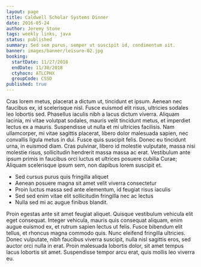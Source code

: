 ```yaml
---
layout: page
title: Caldwell Scholar Systems Dinner
date: 2016-05-24
author: Jeremy Stone
tags: weekly links, java
status: published
summary: Sed sem purus, semper ut suscipit id, condimentum sit.
banner: images/banner/leisure-02.jpg
booking:
  startDate: 11/27/2018
  endDate: 11/30/2018
  ctyhocn: ATLCPHX
  groupCode: CSSD
published: true
---
```

Cras lorem metus, placerat a dictum ut, tincidunt et ipsum. Aenean nec faucibus ex, id scelerisque nisl. Fusce euismod elit risus, ultricies sodales leo lobortis sed. Phasellus iaculis nibh a lacus dictum viverra. Aliquam lacinia, mi vitae volutpat sodales, mauris velit tincidunt metus, et imperdiet lectus ex a mauris. Suspendisse ut nulla et mi ultricies facilisis. Nam ullamcorper, mi vitae sagittis placerat, libero dolor malesuada sapien, nec convallis ligula metus in dui. Fusce quis suscipit felis. Donec eu tincidunt urna, in euismod diam. Cras pulvinar, libero id molestie vulputate, massa nisi molestie risus, sollicitudin hendrerit massa massa ac erat. Vestibulum ante ipsum primis in faucibus orci luctus et ultrices posuere cubilia Curae; Aliquam scelerisque ipsum sem, non dapibus lorem suscipit et.

* Sed cursus purus quis fringilla aliquet
* Aenean posuere magna sit amet velit viverra consectetur
* Proin luctus massa sed ante elementum, id feugiat risus iaculis
* Sed sed enim vitae elit sollicitudin fringilla nec ac lectus
* Nulla sed mi ac augue finibus blandit.

Proin egestas ante sit amet feugiat aliquet. Quisque vestibulum vehicula elit eget consequat. Integer vehicula, mauris quis consequat aliquam, enim augue euismod ex, et rutrum sapien lectus ut felis. Fusce bibendum elit tellus, et rhoncus magna commodo quis. Nunc eleifend fringilla ultricies. Donec vulputate, nibh faucibus viverra suscipit, nulla nisl sagittis eros, sed auctor orci nulla in erat. Proin malesuada lobortis dolor, sit amet tempus lacus lobortis sit amet. Suspendisse tempor arcu erat, quis mollis leo viverra eu.
